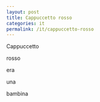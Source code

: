 ```yaml
---
layout: post
title: Cappuccetto rosso
categories: it
permalink: /it/cappuccetto-rosso
---
```


Cappuccetto

rosso

era

una 

bambina
